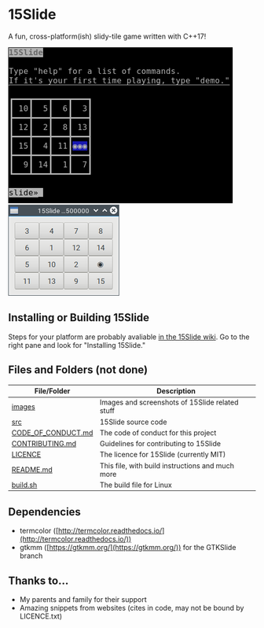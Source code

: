 # 15Slide
A fun, cross-platform(ish) slidy-tile game written with C++17!

<img src="https://raw.githubusercontent.com/JZJisawesome/15Slide/master/images/15Slide_terminal.png" alt="CommandUI 15Slide"/><img src="https://raw.githubusercontent.com/JZJisawesome/15Slide/master/images/GTKSlide.png" alt="GTKSlide"/>
## Installing or Building 15Slide
Steps for your platform are probably avaliable [in the 15Slide wiki](https://github.com/JZJisawesome/15Slide/wiki "15Slide Wiki"). Go to the right pane and look for "Installing 15Slide."
## Files and Folders (not done)
File/Folder|Description
-----------|-----------
[images](https://github.com/JZJisawesome/15Slide/tree/master/images)|Images and screenshots of 15Slide related stuff
[src](https://github.com/JZJisawesome/15Slide/tree/master/src)|15Slide source code
[CODE_OF_CONDUCT.md](https://github.com/JZJisawesome/15Slide/blob/master/CODE_OF_CONDUCT.md)|The code of conduct for this project
[CONTRIBUTING.md](https://github.com/JZJisawesome/15Slide/blob/master/CONTRIBUTING.md)|Guidelines for contributing to 15Slide
[LICENCE](https://github.com/JZJisawesome/15Slide/blob/master/LICENSE)|The licence for 15Slide (currently MIT)
[README.md](https://github.com/JZJisawesome/15Slide/blob/master/README.md)|This file, with build instructions and much more
[build.sh](https://github.com/JZJisawesome/15Slide/blob/master/build.sh)|The build file for Linux
## Dependencies
* termcolor ([http://termcolor.readthedocs.io/](http://termcolor.readthedocs.io/))
* gtkmm ([https://gtkmm.org/](https://gtkmm.org/)) for the GTKSlide branch
## Thanks to...
* My parents and family for their support
* Amazing snippets from websites (cites in code, may not be bound by LICENCE.txt)
